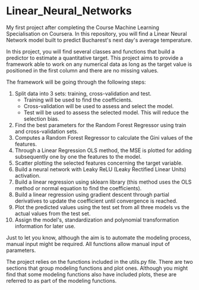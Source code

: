 # Linear_Neural_Networks
My first project after completing the Course Machine Learning Specialisation on Coursera. In this repository, you will find a Linear Neural Network model built to predict Bucharest's next day's average temperature.

In this project, you will find several classes and functions that build a predictor to estimate a quantitative target. This project aims to provide a framework able to work on any numerical data as long as the target value is positioned in the first column and there are no missing values.

The framework will be going through the following steps:

1. Split data into 3 sets: training, cross-validation and test.
     - Training will be used to find the coefficients.
     - Cross-validation will be used to assess and select the model.
     - Test will be used to assess the selected model. This will reduce the selection bias.
3. Find the best parameters for the Random Forest Regressor using train and cross-validation sets.
4. Computes a Random Forest Regressor to calculate the Gini values of the features.
5. Through a Linear Regression OLS method, the MSE is plotted for adding subsequently one by one the features to the model.
6. Scatter plotting the selected features concerning the target variable.
7. Build a neural network with Leaky ReLU (Leaky Rectified Linear Units) activation.
8. Build a linear regression using sklearn library (this method uses the OLS method or normal equation to find the coefficients).
9. Build a linear regression using gradient descent through partial derivatives to update the coefficient until convergence is reached.
10. Plot the predicted values using the test set from all three models vs the actual values from the test set.
11. Assign the model's, standardization and polynomial transformation information for later use.

Just to let you know, although the aim is to automate the modeling process, manual input might be required. All functions allow manual input of parameters. 

The project relies on the functions included in the utils.py file. There are two sections that group modeling functions and plot ones. Although you might find that some modeling functions also have included plots, these are referred to as part of the modeling functions.
